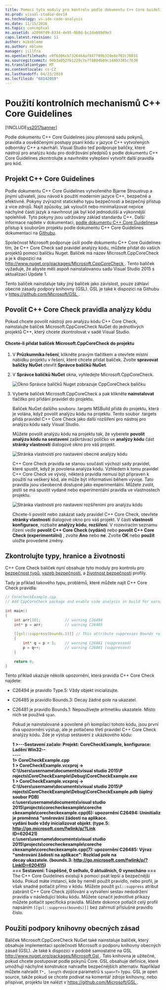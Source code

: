 ```yaml
---
title: Pomocí tyto moduly pro kontrolu podle dokumentu C++ Core Guidelines | Dokumentace Microsoftu
ms.prod: visual-studio-dev14
ms.technology: vs-ide-code-analysis
ms.date: 11/15/2016
ms.topic: conceptual
ms.assetid: a2098fd9-8334-4e95-9b8d-bc3da689d9e3
caps.latest.revision: 11
author: mikeblome
ms.author: mblome
manager: jillfra
ms.openlocfilehash: c0fb306cb7326464af847f09b319e8e702c76831
ms.sourcegitcommit: 94b3a052fb1229c7e7f8804b09c1d403385c7630
ms.translationtype: MT
ms.contentlocale: cs-CZ
ms.lasthandoff: 04/23/2019
ms.locfileid: "68142059"
---
```

# <a name="using-the-c-core-guidelines-checkers"></a>Použití kontrolních mechanismů C++ Core Guidelines
[!INCLUDE[vs2017banner](../includes/vs2017banner.md)]

Podle dokumentu C++ Core Guidelines jsou přenosná sadu pokynů, pravidla a osvědčenými postupy psaní kódu v jazyce C++ vytvořených odborníky C++ a návrháři.  Visual Studio teď podporuje balíčky, které nástroji pro analýzu kódu pro dodržování předpisů s podle dokumentu C++ Core Guidelines zkontrolujte a navrhněte vylepšení vytvořit další pravidla pro kód.  
  
## <a name="the-c-core-guidelines-project"></a>Projekt C++ Core Guidelines  
 Podle dokumentu C++ Core Guidelines vytvořeného Bjarne Stroustrup a jinými uživateli, jsou návod k použití moderním jazyce C++, bezpečně a efektivně. Pokyny zvýraznit statického typu bezpečnosti a bezpečný přístup z více zdrojů. Najít způsoby, jak vyloučit nebo minimalizovat nejvíce náchylné částí jazyk a navrhnout jak byl kód jednodušší a výkonnější spolehlivě. Tyto pokyny jsou udržovány základ standardu C++. Další informace najdete v dokumentaci, [podle dokumentu C++ Core Guidelines](http://isocpp.github.io/CppCoreGuidelines/CppCoreGuidelines)a přístup k souborům projektu podle dokumentu C++ Core Guidelines dokumentaci na [Githubu](https://github.com/isocpp/CppCoreGuidelines).  
  
 Společnost Microsoft podporuje úsilí podle dokumentu C++ Core Guidelines tím, že C++ Core Check sad pravidel analýzy kódu, můžete přidat do vašich projektů pomocí balíčku Nuget. Balíček má název Microsoft.CppCoreCheck a je k dispozici na [ http://www.nuget.org/packages/Microsoft.CppCoreCheck ](http://www.nuget.org/packages/Microsoft.CppCoreCheck). Tento balíček vyžaduje, že abyste měli aspoň nainstalovanou sadu Visual Studio 2015 s aktualizací Update 1.  
  
 Tento balíček nainstaluje taky jiný balíček jako závislost, pouze záhlaví obecné zásady podpory knihovny (GSL). GSL je také k dispozici na Githubu v [ https://github.com/Microsoft/GSL ](https://github.com/Microsoft/GSL).  
  
## <a name="enable-the-c-core-check-guidelines-in-code-analysis"></a>Povolit C++ Core Check pravidla analýzy kódu  
 Pokud chcete povolit nástroji pro analýzu kódu C++ Core Check, nainstalujte balíček Microsoft.CppCoreCheck NuGet do jednotlivých projektů C++, který chcete zkontrolovat v sadě Visual Studio.  
  
#### <a name="to-add-the-microsoftcppcorecheck-package-to-your-project"></a>Chcete-li přidat balíček Microsoft.CppCoreCheck do projektu  
  
1. V **Průzkumníka řešení**, klikněte pravým tlačítkem a otevřete místní nabídku projektu v řešení, které chcete přidat balíček. Zvolte **spravovat balíčky NuGet** otevřít **Správce balíčků NuGet**.  
  
2. V **Správce balíčků NuGet** okna, vyhledejte Microsoft.CppCoreCheck.  
  
    ![Okno Správce balíčků Nuget zobrazuje CppCoreCheck balíčku](../code-quality/media/cppcorecheck-nuget-window.PNG "CPPCoreCheck_Nuget_Window")  
  
3. Vyberte balíček Microsoft.CppCoreCheck a pak klikněte **nainstalovat** tlačítko pro přidání pravidel do projektu.  
  
   Balíček NuGet dalšího souboru .targets MSBuild přidá do projektu, která je volána, když povolit analýzu kódu na projektu. Tento soubor .targets přidá pravidel C++ Core Check jako další rozšíření pro nástroj pro analýzu kódu sady Visual Studio.  
  
   Můžete povolit analýzu kódu na projektu tak, že vyberete **povolit analýzu kódu na sestavení** zaškrtávací políčko ve **analýzy kódu** část **stránky vlastností** dialogové okno pro váš projekt.  
  
   ![Stránka vlastností pro nastavení obecné analýzy kódu](../code-quality/media/cppcorecheck-codeanalysis-general.png "CPPCoreCheck_CodeAnalysis_General")  
  
   C++ Core Check pravidla se stanou součástí výchozí sady pravidel, které spustit, když je povolena analýza kódu. Vzhledem k tomu pravidel C++ Core Check ve vývoji, některá pravidla nemusí být připraven k použití na veškerý kód, ale může být informativní během vývoje. Tato pravidla jsou všeobecně dostupné jako experimentální. Můžete zvolit, jestli se má spustit vydané nebo experimentální pravidla ve vlastnostech projektu.  
  
   ![Stránka vlastností pro nastavení rozšířeními pro analýzu kódu](../code-quality/media/cppcorecheck-codeanalysis-extensions.png "CPPCoreCheck_CodeAnalysis_Extensions")  
  
   Chcete-li povolit nebo zakázat sady pravidel C++ Core Check, otevřete **stránky vlastností** dialogové okno pro váš projekt. V části **vlastnosti konfigurace**, rozbalte **analýzy kódu**, **rozšíření**. V rozevíracím seznamu řízení vedle **povolit C++ Core Check (vydání)** nebo **povolit C++ Core Check (experimentální)** , zvolte **Ano** nebo **ne**. Zvolte **OK** nebo **použít** uložte provedené změny.  
  
## <a name="check-types-bounds-and-lifetimes"></a>Zkontrolujte typy, hranice a životnosti  
 C++ Core Check balíček nyní obsahuje tyto moduly pro kontrolu pro [bezpečnost typů](http://isocpp.github.io/CppCoreGuidelines/CppCoreGuidelines#SS-type), [vazeb bezpečnosti](http://isocpp.github.io/CppCoreGuidelines/CppCoreGuidelines#SS-bounds), a [životnost bezpečnosti](http://isocpp.github.io/CppCoreGuidelines/CppCoreGuidelines#SS-lifetime) profily.  
  
 Tady je příklad takového typu, problémů, které můžete najít C++ Core Check pravidla:  
  
```cpp  
// CoreCheckExample.cpp  
// Add CppCoreCheck package and enable code analysis in build for warnings.  
  
int main()  
{  
    int arr[10];           // warning C26494  
    int* p = arr;          // warning C26485  
  
    [[gsl::suppress(bounds.1)]] // This attribute suppresses Bounds rule #1  
    {  
        int* q = p + 1;    // warning C26481 (suppressed)  
        p = q++;           // warning C26481 (suppressed)  
    }  
  
    return 0;  
}  
```  
  
 Tento příklad ukazuje několik upozornění, která pravidla C++ Core Check najdete:  
  
- C26494 je pravidlo Type.5: Vždy objekt inicializujte.  
  
- C26485 je pravidlo Bounds.3: Decay žádné pole na ukazatel.  
  
- C26481 je pravidlo Bounds.1: Nepoužívejte aritmetiku ukazatele. Místo nich se používá `span`.  
  
  Pokud je nainstalované a povolené při kompilaci tohoto kódu, jsou první dva upozornění výstup, ale je potlačeno třetí pravidel C++ Core Check analýzy kódu. Zde je výstup sestavení z ukázkového kódu:  
  
  **1 >---Sestavení začalo: Projekt: CoreCheckExample, konfigurace: Ladění Win32--**  
**----**  
**1>  CoreCheckExample.cpp**  
**1 > CoreCheckExample.vcxproj -> C:\Users\username\documents\visual studio 2015\P**  
**rojects\CoreCheckExample\Debug\CoreCheckExample.exe**  
**1 > CoreCheckExample.vcxproj -> C:\Users\username\documents\visual studio 2015\P**  
**rojects\CoreCheckExample\Debug\CoreCheckExample.pdb (úplný soubor PDB)**  
**c:\users\username\documents\visual studio 2015\projects\corecheckexample\coreche**  
**ckexample\corecheckexample.cpp(6): upozornění C26494: Uninitializ je proměnná "směrování žádostí na aplikace.**  
**vydání bude vždy inicializovat objekt. (type.5: http://go.microsoft.com/fwlink/p/?Link**  
**ID=620421)**  
**c:\users\username\documents\visual studio 2015\projects\corecheckexample\coreche**  
**ckexample\corecheckexample.cpp(7): upozornění C26485: Výraz "směrování žádostí na aplikace": Rozklad pole na**  
 **decay ukazatele. (bounds.3: http://go.microsoft.com/fwlink/p/?LinkID=620415)**  
**=== Sestavení: 1 úspěšné, 0 selhalo, 0 aktuálních, 0 vynecháno ===** The C++ Core Guidelines existují k pomoci psát lepší a bezpečnější kódu. Pokud máte instanci, kde by neměl použít pravidlo, nebo profil, je však snadné potlačit přímo v kódu. Můžete použít `gsl::suppress` atribut zabránit C++ Core Check zjišťování a vytváření sestav nedodržení pravidla v následující bloku kódu. Můžete označit jednotlivé příkazy můžete potlačit specifická pravidla. Můžete dokonce potlačit celý profil napsáním `[[gsl::suppress(bounds)]]` bez zahrnutí příslušné pravidlo číslo.  
  
## <a name="use-the-guideline-support-library"></a>Použití podpory knihovny obecných zásad  
 Balíček Microsoft.CppCoreCheck NuGet také nainstaluje balíček, který obsahuje implementaci společnosti Microsoft o podporu knihovny obecných zásad (GSL). Je také k dispozici v podobě samostatné na GSL [ http://www.nuget.org/packages/Microsoft.Gsl ](http://www.nuget.org/packages/Microsoft.Gsl). Tato knihovna je užitečné, pokud chcete postupovat podle pokynů Core. GSL obsahuje definice, které umožňují náchylné konstrukce nahraďte bezpečnějších alternativ. Například můžete nahradit `T*, length` dvojice parametrů s `span<T>` typu. GSL je open source, takže pokud se chcete podívat na komentář zdroje knihovny, nebo přispívat, projektu lze nalézt v [ https://github.com/Microsoft/GSL ](https://github.com/Microsoft/GSL).
